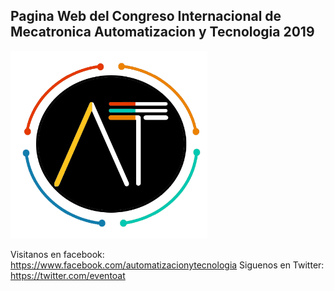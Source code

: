 <h2> Pagina Web del Congreso Internacional de Mecatronica Automatizacion y Tecnologia 2019</h2>

<img src="./assets/at.png" alt="AT" height="300px" width="315px">

Visitanos en facebook: https://www.facebook.com/automatizacionytecnologia
Siguenos en Twitter: https://twitter.com/eventoat
